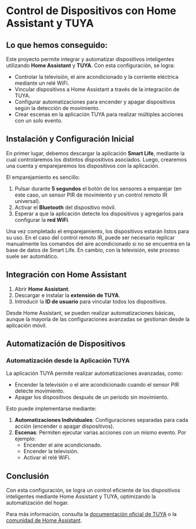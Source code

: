 # Control de Dispositivos con Home Assistant y TUYA

## Lo que hemos conseguido:

Este proyecto permite integrar y automatizar dispositivos inteligentes utilizando **Home Assistant** y **TUYA**. Con esta configuración, se logra:
- Controlar la televisión, el aire acondicionado y la corriente eléctrica mediante un relé WiFi.
- Vincular dispositivos a Home Assistant a través de la integración de TUYA.
- Configurar automatizaciones para encender y apagar dispositivos según la detección de movimiento.
- Crear escenas en la aplicación TUYA para realizar múltiples acciones con un solo evento.

## Instalación y Configuración Inicial

En primer lugar, debemos descargar la aplicación **Smart Life**, mediante la cual controlaremos los distintos dispositivos asociados. Luego, crearemos una cuenta y emparejaremos los dispositivos con la aplicación.

El emparejamiento es sencillo:
1. Pulsar durante **5 segundos** el botón de los sensores a emparejar (en este caso, un sensor PIR de movimiento y un control remoto IR universal).
2. Activar el **Bluetooth** del dispositivo móvil.
3. Esperar a que la aplicación detecte los dispositivos y agregarlos para configurar la **red WiFi**.

Una vez completado el emparejamiento, los dispositivos estarán listos para su uso. En el caso del control remoto IR, puede ser necesario replicar manualmente los comandos del aire acondicionado si no se encuentra en la base de datos de Smart Life. En cambio, con la televisión, este proceso suele ser automático.

## Integración con Home Assistant

1. Abrir **Home Assistant**.
2. Descargar e instalar la **extensión de TUYA**.
3. Introducir la **ID de usuario** para vincular todos los dispositivos.

Desde Home Assistant, se pueden realizar automatizaciones básicas, aunque la mayoría de las configuraciones avanzadas se gestionan desde la aplicación móvil.

## Automatización de Dispositivos

### Automatización desde la Aplicación TUYA

La aplicación TUYA permite realizar automatizaciones avanzadas, como:

- Encender la televisión o el aire acondicionado cuando el sensor PIR detecte movimiento.
- Apagar los dispositivos después de un período sin movimiento.

Esto puede implementarse mediante:

1. **Automatizaciones Individuales**: Configuraciones separadas para cada acción (encender o apagar dispositivos).
2. **Escenas**: Permiten ejecutar varias acciones con un mismo evento. Por ejemplo:
   - Encender el aire acondicionado.
   - Encender la televisión.
   - Activar el relé WiFi.

## Conclusión

Con esta configuración, se logra un control eficiente de los dispositivos inteligentes mediante Home Assistant y TUYA, optimizando la automatización del hogar.

Para más información, consulta la [documentación oficial de TUYA](https://developer.tuya.com/) o la [comunidad de Home Assistant](https://community.home-assistant.io/).


